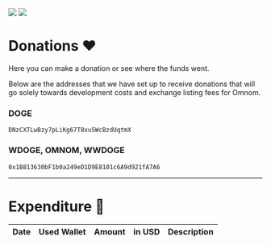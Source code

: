 <a href="https://discord.gg/4KesXdC2cx"><img src="https://img.shields.io/discord/1209470598447767582?label=Discord&logo=Discord&logoColor=white&style=plastic"></a>
<a href="https://twitter.com/omnomtoken"><img src="https://img.shields.io/twitter/follow/omnomtoken?style=social"></a>

# Donations ❤️

Here you can make a donation or see where the funds went.

Below are the addresses that we have set up to receive donations that will go solely towards development costs and exchange listing fees for Omnom.

### DOGE  

```
DNzCXTLwBzy7pLiKg67T8xu5WcBzdUqtmX
```

### WDOGE, OMNOM, WWDOGE 

```
0x1B813630bF1b0a249eD1D9E8101c6A9d921fA7A6
```


-------------------



# Expenditure 💸

| Date       | Used Wallet | Amount   | in USD | Description     |
| ---------- | ----------- | -------- | ------ | --------------- |
